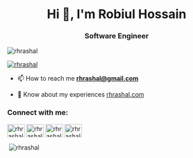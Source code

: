 <h1 align="center">Hi 👋, I'm Robiul Hossain</h1>
<h3 align="center">Software Engineer</h3>

<p align="left"> <img src="https://komarev.com/ghpvc/?username=rhrashal&label=Profile%20views&color=0e75b6&style=flat" alt="rhrashal" /> </p>

<p align="left"> <a href="https://twitter.com/rhrashal" target="blank"><img src="https://img.shields.io/twitter/follow/rhrashal?logo=twitter&style=for-the-badge" alt="rhrashal" /></a> </p>

- 📫 How to reach me **rhrashal@gmail.com**

- 📄 Know about my experiences [rhrashal.com](rhrashal.com)

<h3 align="left">Connect with me:</h3>
<p align="left">
<a href="https://twitter.com/rhrashal" target="blank"><img align="center" src="https://raw.githubusercontent.com/rahuldkjain/github-profile-readme-generator/master/src/images/icons/Social/twitter.svg" alt="rhrashal" height="30" width="40" /></a>
<a href="https://linkedin.com/in/rhrashal" target="blank"><img align="center" src="https://raw.githubusercontent.com/rahuldkjain/github-profile-readme-generator/master/src/images/icons/Social/linked-in-alt.svg" alt="rhrashal" height="30" width="40" /></a>
<a href="https://fb.com/rhrashal" target="blank"><img align="center" src="https://raw.githubusercontent.com/rahuldkjain/github-profile-readme-generator/master/src/images/icons/Social/facebook.svg" alt="rhrashal" height="30" width="40" /></a>
<a href="https://www.leetcode.com/rhrashal" target="blank"><img align="center" src="https://raw.githubusercontent.com/rahuldkjain/github-profile-readme-generator/master/src/images/icons/Social/leet-code.svg" alt="rhrashal" height="30" width="40" /></a>
</p>

<p>&nbsp;<img align="center" src="https://github-readme-stats.vercel.app/api?username=rhrashal&show_icons=true&locale=en" alt="rhrashal" /></p>

